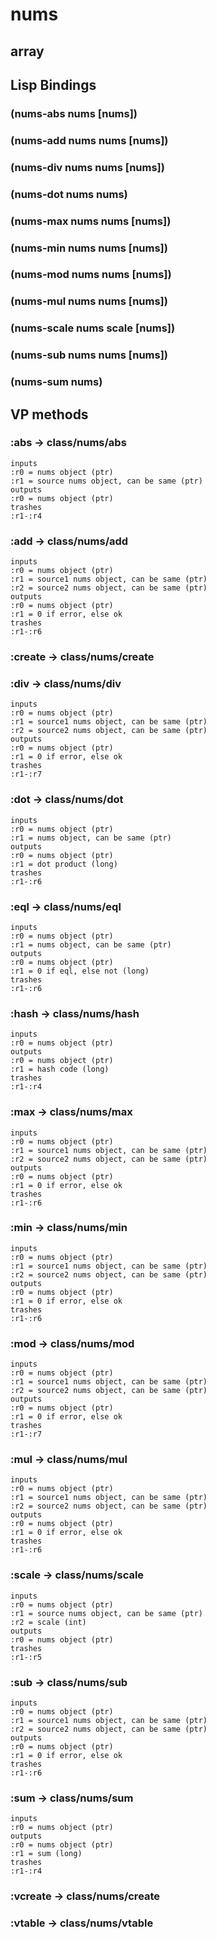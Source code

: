 # nums

## array

## Lisp Bindings

### (nums-abs nums [nums])

### (nums-add nums nums [nums])

### (nums-div nums nums [nums])

### (nums-dot nums nums)

### (nums-max nums nums [nums])

### (nums-min nums nums [nums])

### (nums-mod nums nums [nums])

### (nums-mul nums nums [nums])

### (nums-scale nums scale [nums])

### (nums-sub nums nums [nums])

### (nums-sum nums)

## VP methods

### :abs -> class/nums/abs

```code
inputs
:r0 = nums object (ptr)
:r1 = source nums object, can be same (ptr)
outputs
:r0 = nums object (ptr)
trashes
:r1-:r4
```

### :add -> class/nums/add

```code
inputs
:r0 = nums object (ptr)
:r1 = source1 nums object, can be same (ptr)
:r2 = source2 nums object, can be same (ptr)
outputs
:r0 = nums object (ptr)
:r1 = 0 if error, else ok
trashes
:r1-:r6
```

### :create -> class/nums/create

### :div -> class/nums/div

```code
inputs
:r0 = nums object (ptr)
:r1 = source1 nums object, can be same (ptr)
:r2 = source2 nums object, can be same (ptr)
outputs
:r0 = nums object (ptr)
:r1 = 0 if error, else ok
trashes
:r1-:r7
```

### :dot -> class/nums/dot

```code
inputs
:r0 = nums object (ptr)
:r1 = nums object, can be same (ptr)
outputs
:r0 = nums object (ptr)
:r1 = dot product (long)
trashes
:r1-:r6
```

### :eql -> class/nums/eql

```code
inputs
:r0 = nums object (ptr)
:r1 = nums object, can be same (ptr)
outputs
:r0 = nums object (ptr)
:r1 = 0 if eql, else not (long)
trashes
:r1-:r6
```

### :hash -> class/nums/hash

```code
inputs
:r0 = nums object (ptr)
outputs
:r0 = nums object (ptr)
:r1 = hash code (long)
trashes
:r1-:r4
```

### :max -> class/nums/max

```code
inputs
:r0 = nums object (ptr)
:r1 = source1 nums object, can be same (ptr)
:r2 = source2 nums object, can be same (ptr)
outputs
:r0 = nums object (ptr)
:r1 = 0 if error, else ok
trashes
:r1-:r6
```

### :min -> class/nums/min

```code
inputs
:r0 = nums object (ptr)
:r1 = source1 nums object, can be same (ptr)
:r2 = source2 nums object, can be same (ptr)
outputs
:r0 = nums object (ptr)
:r1 = 0 if error, else ok
trashes
:r1-:r6
```

### :mod -> class/nums/mod

```code
inputs
:r0 = nums object (ptr)
:r1 = source1 nums object, can be same (ptr)
:r2 = source2 nums object, can be same (ptr)
outputs
:r0 = nums object (ptr)
:r1 = 0 if error, else ok
trashes
:r1-:r7
```

### :mul -> class/nums/mul

```code
inputs
:r0 = nums object (ptr)
:r1 = source1 nums object, can be same (ptr)
:r2 = source2 nums object, can be same (ptr)
outputs
:r0 = nums object (ptr)
:r1 = 0 if error, else ok
trashes
:r1-:r6
```

### :scale -> class/nums/scale

```code
inputs
:r0 = nums object (ptr)
:r1 = source nums object, can be same (ptr)
:r2 = scale (int)
outputs
:r0 = nums object (ptr)
trashes
:r1-:r5
```

### :sub -> class/nums/sub

```code
inputs
:r0 = nums object (ptr)
:r1 = source1 nums object, can be same (ptr)
:r2 = source2 nums object, can be same (ptr)
outputs
:r0 = nums object (ptr)
:r1 = 0 if error, else ok
trashes
:r1-:r6
```

### :sum -> class/nums/sum

```code
inputs
:r0 = nums object (ptr)
outputs
:r0 = nums object (ptr)
:r1 = sum (long)
trashes
:r1-:r4
```

### :vcreate -> class/nums/create

### :vtable -> class/nums/vtable

